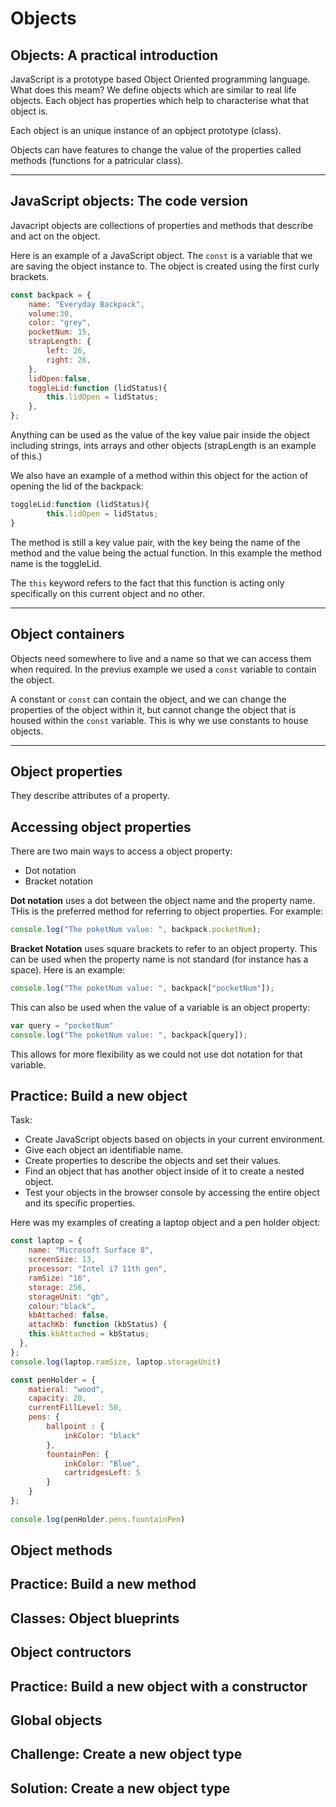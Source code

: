 # Objects

## Objects: A practical introduction

JavaScript is a prototype based Object Oriented programming language. What does this meam? We define objects which are similar to real life objects. Each object has properties which help to characterise what that object is.

Each object is an unique instance of an opbject prototype (class). 

Objects can have features to change the value of the properties called methods (functions for a patricular class).

---

## JavaScript objects: The code version

Javacript objects are collections of properties and methods that describe and act on the object.

Here is an example of a JavaScript object. The `const` is a variable that we are saving the object instance to. The object is created using the first curly brackets.

```JavaScript
const backpack = {
    name: "Everyday Backpack",
    volume:30,
    color: "grey",
    pocketNum: 15,
    strapLength: {
        left: 26,
        right: 26,
    },
    lidOpen:false,
    toggleLid:function (lidStatus){
        this.lidOpen = lidStatus;
    },
};
```
Anything can be used as the value of the key value pair inside the object including strings, ints arrays and other objects (strapLength is an example of this.)


We also have an example of a method within this object for the action of opening the lid of the backpack:
```JavaScript
toggleLid:function (lidStatus){
        this.lidOpen = lidStatus;
}
```
The method is still a key value pair, with the key being the name of the method and the value being the actual function. In this example the method name is the toggleLid. 

The `this` keyword refers to the fact that this function is acting only specifically on this  current object and no other.

---

## Object containers

Objects need somewhere to live and a name so that we can access them when required. In the previus example we used a `const` variable to contain the object. 

A constant or `const` can contain the object, and we can change the properties of the object within it, but cannot change the object that is housed within the `const` variable. This is why we use constants to house objects.

---

## Object properties

They describe attributes of a property.


## Accessing object properties

There are two main ways to access a object property:
- Dot notation
- Bracket notation

**Dot notation** uses a dot between the object name and the property name. THis is the preferred method for referring to object properties. For example:

```JavaScript
console.log("The poketNum value: ", backpack.pocketNum);
```
**Bracket Notation** uses square brackets to refer to an object property. This can be used when the property name is not standard (for instance has a space). Here is an example:
```JavaScript
console.log("The poketNum value: ", backpack["pocketNum"]);
```
This can also be used when the value of a variable is an object property:
```JavaScript
var query = "pocketNum"
console.log("The poketNum value: ", backpack[query]);
```
This allows for more flexibility as we could not use dot notation for that variable.

## Practice: Build a new object

Task:
  - Create JavaScript objects based on objects in your current environment.
  - Give each object an identifiable name.
  - Create properties to describe the objects and set their values.
  - Find an object that has another object inside of it to create a nested object.
  - Test your objects in the browser console by accessing the entire object and its specific properties.

Here was my examples of creating a laptop object and a pen holder object:
```Javascript
const laptop = {
    name: "Microsoft Surface 8",
    screenSize: 13,
    processor: "Intel i7 11th gen",
    ramSize: "16",
    storage: 256,
    storageUnit: "gb",
    colour:"black",
    kbAttached: false,
    attachKb: function (kbStatus) {
    this.kbAttached = kbStatus;
  },
};
console.log(laptop.ramSize, laptop.storageUnit)

const penHolder = {
    matieral: "wood",
    capacity: 20,
    currentFillLevel: 50,
    pens: {
        ballpoint : {
            inkColor: "black"
        },
        fountainPen: {
            inkColor: "Blue",
            cartridgesLeft: 5
        }
    }
};
 
console.log(penHolder.pens.fountainPen)
```

## Object methods

## Practice: Build a new method

## Classes: Object blueprints

## Object contructors

## Practice: Build a new object with a constructor

## Global objects

## Challenge: Create a new object type

## Solution: Create a new object type



